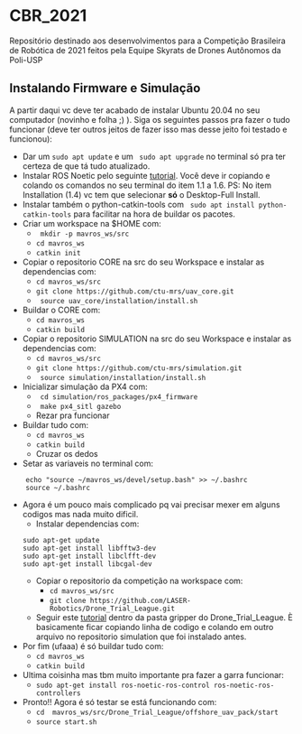 # CBR_2021
Repositório destinado aos desenvolvimentos para a Competição Brasileira de Robótica de 2021 feitos pela Equipe Skyrats de Drones Autônomos da Poli-USP

## Instalando Firmware e Simulação

A partir daqui vc deve ter acabado de instalar Ubuntu 20.04 no seu computador (novinho e folha ;) ). 
Siga os seguintes passos pra fazer o tudo funcionar (deve ter outros jeitos de fazer isso mas desse jeito foi testado e funcionou):

* Dar um ``` sudo apt update ``` e um ``` sudo apt upgrade``` no terminal só pra ter certeza de que tá tudo atualizado.
* Instalar ROS Noetic pelo seguinte [tutorial](http://wiki.ros.org/noetic/Installation/Ubuntu). Você deve ir copiando e colando os comandos no seu terminal do item 1.1 a 1.6. PS: No item Installation (1.4) vc tem que selecionar **só** o Desktop-Full Install.
* Instalar também o python-catkin-tools com ``` sudo apt install python-catkin-tools``` para facilitar na hora de buildar os pacotes.
* Criar um workspace na $HOME com:
    * ``` mkdir -p mavros_ws/src```
    * ``` cd mavros_ws ```
    * ``` catkin init ```
* Copiar o repositorio CORE na src do seu Workspace e instalar as dependencias com:
    * ``` cd mavros_ws/src ```
    * ``` git clone https://github.com/ctu-mrs/uav_core.git ```
    * ``` source uav_core/installation/install.sh```
* Buildar o CORE com:
    * ```cd mavros_ws```
    * ``` catkin build ```
* Copiar o repositorio SIMULATION na src do seu Workspace e instalar as dependencias com:
    * ``` cd mavros_ws/src ```
    * ``` git clone https://github.com/ctu-mrs/simulation.git ```
    * ``` source simulation/installation/install.sh```
* Inicializar simulação da PX4 com:
    * ``` cd simulation/ros_packages/px4_firmware```
    * ``` make px4_sitl gazebo```
    * Rezar pra funcionar
* Buildar tudo com:
    * ```cd mavros_ws```
    * ``` catkin build ```
    * Cruzar os dedos
* Setar as variaveis no terminal com:
```bash: 
    echo "source ~/mavros_ws/devel/setup.bash" >> ~/.bashrc
    source ~/.bashrc 
```
* Agora é um pouco mais complicado pq vai precisar mexer em alguns codigos mas nada muito dificil.
    * Instalar dependencias com:
    ```bash:
    sudo apt-get update
    sudo apt-get install libfftw3-dev
    sudo apt-get install libclfft-dev
    sudo apt-get install libcgal-dev
    ```
    * Copiar o repositorio da competição na workspace com:
        * ``` cd mavros_ws/src ```
        * ``` git clone https://github.com/LASER-Robotics/Drone_Trial_League.git ```
    * Seguir este [tutorial](https://github.com/LASER-Robotics/Drone_Trial_League/tree/master/gripper) dentro da pasta gripper do Drone_Trial_League. È basicamente ficar copiando linha de codigo e colando em outro arquivo no repositorio simulation que foi instalado antes.
* Por fim (ufaaa) é só buildar tudo com:
    * ```cd mavros_ws```
    * ``` catkin build ```
* Ultima coisinha mas tbm muito importante pra fazer a garra funcionar:
    * ```sudo apt-get install ros-noetic-ros-control ros-noetic-ros-controllers```
* Pronto!! Agora é só testar se está funcionando com:
    * ``` cd  mavros_ws/src/Drone_Trial_League/offshore_uav_pack/start ```
    * ``` source start.sh ```
